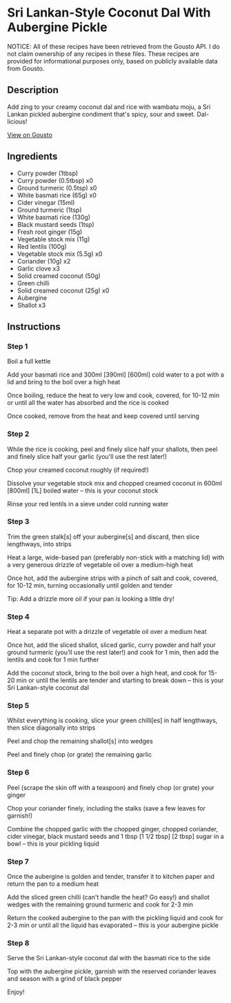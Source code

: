# Sri Lankan-Style Coconut Dal With Aubergine Pickle

NOTICE: All of these recipes have been retrieved from the Gousto API. I do not claim ownership of any recipes in these files. These recipes are provided for informational purposes only, based on publicly available data from Gousto.

## Description

Add zing to your creamy coconut dal and rice with wambatu moju, a Sri Lankan pickled aubergine condiment that's spicy, sour and sweet. Dal-licious!

[View on Gousto](https://www.gousto.co.uk/recipes/cookbook/sri-lankan-coconut-dal-with-aubergine-pickle)

## Ingredients

- Curry powder (1tbsp)
- Curry powder (0.5tbsp) x0
- Ground turmeric (0.5tsp) x0
- White basmati rice (65g) x0
- Cider vinegar (15ml)
- Ground turmeric (1tsp)
- White basmati rice (130g)
- Black mustard seeds (1tsp)
- Fresh root ginger (15g)
- Vegetable stock mix (11g)
- Red lentils (100g)
- Vegetable stock mix (5.5g) x0
- Coriander (10g) x2
- Garlic clove x3
- Solid creamed coconut (50g)
- Green chilli
- Solid creamed coconut (25g) x0
- Aubergine
- Shallot x3

## Instructions


### Step 1

Boil a full kettle

Add your basmati rice and 300ml <span class="text-purple">[390ml]</span> <span class="text-danger">[600ml]</span> cold water to a pot with a lid and bring to the boil over a high heat

Once boiling, reduce the heat to very low and cook, covered, for 10-12 min or until all the water has absorbed and the rice is cooked

Once cooked, remove from the heat and keep covered until serving


### Step 2

While the rice is cooking, peel and finely slice half your shallots, then peel and finely slice half your garlic (you'll use the rest later!)

Chop your creamed coconut roughly (if required!)

Dissolve your vegetable stock mix and chopped creamed coconut in 600ml<span class="text-danger"> <span class="text-purple">[800ml] </span>[1L] </span>boiled water – this is your coconut stock

Rinse your red lentils in a sieve under cold running water


### Step 3

Trim the green stalk[s] off your aubergine[s]<span class="text-danger"> </span>and discard, then slice lengthways, into strips

Heat a large, wide-based pan (preferably non-stick with a matching lid) with a very generous drizzle of vegetable oil over a medium-high heat

Once hot, add the aubergine strips with a pinch of salt and cook, covered, for 10-12 min, turning occasionally until golden and tender

Tip: Add a drizzle more oil if your pan is looking a little dry!


### Step 4

Heat a separate pot with a drizzle of vegetable oil over a medium heat

Once hot, add the sliced shallot, sliced garlic, curry powder and half your ground turmeric (you’ll use the rest later!) and cook for 1 min, then add the lentils and cook for 1 min further

Add the coconut stock, bring to the boil over a high heat, and cook for 15-20 min or until the lentils are tender and starting to break down – this is your Sri Lankan-style coconut dal


### Step 5

Whilst everything is cooking, slice your green chilli[es]<span class="text-danger"> </span>in half lengthways, then slice diagonally into strips

Peel and chop the remaining shallot[s] into wedges

Peel and finely chop (or grate) the remaining garlic


### Step 6

Peel (scrape the skin off with a teaspoon) and finely chop (or grate) your ginger

Chop your coriander finely, including the stalks (save a few leaves for garnish!)

Combine the chopped garlic with the chopped ginger, chopped coriander, cider vinegar, black mustard seeds and 1 tbsp<span class="text-danger"> <span class="text-purple">[1 1/2 tbsp]</span> [2 tbsp] </span>sugar in a bowl – this is your pickling liquid


### Step 7

Once the aubergine is golden and tender, transfer it to kitchen paper<span class="text-danger"> </span>and return the pan to a medium heat

Add the sliced green chilli (can't handle the heat? Go easy!) and shallot wedges with the remaining ground turmeric and cook for 2-3 min

Return the cooked aubergine to the pan with the pickling liquid and cook for 2-3 min or until all the liquid has evaporated – this is your aubergine pickle

### Step 8

Serve the Sri Lankan-style coconut dal with the basmati rice to the side

Top with the aubergine pickle, garnish with the reserved coriander leaves and season with a grind of black pepper

Enjoy!

